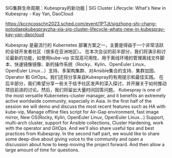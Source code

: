 SIG集群生命周期：Kubespray的新功能 | SIG Cluster Lifecycle: What's New in Kubespray - Kay Yan, DaoCloud

https://kccncosschn2023.sched.com/event/1PTJt/sigzhong-shi-chang-potodaepkubesprayzha-xia-sig-cluster-lifecycle-whats-new-in-kubespray-kay-yan-daocloud

Kubespray 是最流行的 Kubernetes 部署方案之一，主要是得益于一个非常活跃的全球开发者社区（很多在亚洲地区）。 在本次会议的前半部分，我们将演示和讨论最新的功能，如使用kube-vip 实现高可用性、用于离线环境的管理离线文件脚本、快速镜像镜像、新的操作系统（Rocky、Kylin、OpenEuler Linux、OpenEuler Linux...）支持、多架构集群、对Ansible集合的支持、集群加固、 Operator 和 GitOps。我们还将分享来自Kubespray的有用提示和最佳实践。 在后半部分，我们希望分享一些关于给予社区发声的深入探讨，并开展关于如何推动项目前进的讨论。然后，我们将留出大量时间回答问题。 
Kubespray is one of the most versatile Kubernetes-cluster manager, and it benefits an extremely active worldwide community, especially in Asia. In the first half of the session we will demo and discuss the most recent features such as HA with kube-vip, Manage offline files script for Air-Gap environment, fast image mirror, New OS(Rocky, Kylin, OpenEuler Linux, OpenEuler Linux...) Support, multi-arch cluster, support for Ansible collections, Cluster Hardening, work with the operator and GitOps. And we'll also share useful tips and best practices from Kubespray. In the second half part, we would like to share some deep-dive about giving voice to the community and open a discussion about how to keep moving the project forward. And then allow a large amount of time for questions.